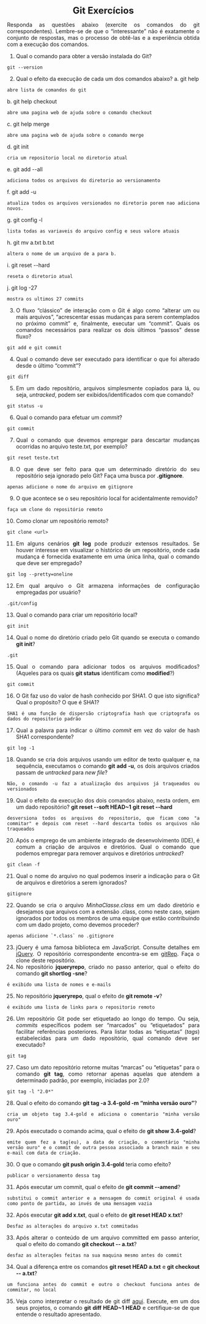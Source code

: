 <p style="text-align: center;"><font size="5"><b>Git Exercícios</b></font></p1></p>
<DIV align="justify">

Responda as questões abaixo (exercite os comandos do git correspondentes). Lembre-se de que o “interessante” não é exatamente o conjunto de respostas, mas o processo de obtê-las e a experiência obtida com a execução dos comandos.


1. Qual o comando para obter a versão instalada do Git?
  ```
  git --version
  ```
2. Qual o efeito da execução de cada um dos comandos abaixo?
  a. git help
  ```
  abre lista de comandos do git
  ```
  b. git help checkout
  ```
  abre uma pagina web de ajuda sobre o comando checkout
  ```
  c. git help merge
  ```
  abre uma pagina web de ajuda sobre o comando merge
  ```
  d. git init
  ```
  cria um repositorio local no diretorio atual
  ```
  e. git add --all
  ```
  adiciona todos os arquivos do diretorio ao versionamento 
  ```
  f. git add -u 
  ```
  atualiza todos os arquivos versionados no diretorio porem nao adiciona novos.
  ```
  g. git config -l
  ```
  lista todas as variaveis do arquivo config e seus valore atuais
  ```
  h. git mv a.txt b.txt
  ```
  altera o nome de um arquivo de a para b.
  ```
  i. git reset --hard
  ```
  reseta o diretorio atual
  ```
  j. git log -27
  ```
  mostra os ultimos 27 commits
  ```
3. O fluxo “clássico” de interação com o Git é algo como “alterar um ou mais arquivos”, “acrescentar essas mudanças para serem contemplados no próximo commit” e, finalmente, executar um “commit”. Quais os comandos necessários para realizar os dois últimos “passos” desse fluxo?
  ```
  git add e git commit
  ```
4. Qual o comando deve ser executado para identificar o que foi alterado desde o último “commit”?
  ```
  git diff
  ```
5. Em um dado repositório, arquivos simplesmente copiados para lá, ou seja, _untracked_, podem ser exibidos/identificados com que comando?
  ```
  git status -u
  ```
6. Qual o comando para efetuar um _commit_?
  ```
  git commit
  ```
7. Qual o comando que devemos empregar para descartar mudanças ocorridas no arquivo teste.txt, por exemplo? 
  ```
  git reset teste.txt
  ```
8. O que deve ser feito para que um determinado diretório do seu repositório seja ignorado pelo Git? Faça uma busca por **.gitignore**.
  ```
  apenas adicione o nome do arquivo em gitignore
  ```
9. O que acontece se o seu repositório local for acidentalmente removido?
  ```
  faça um clone do repositório remoto
  ```
10. Como clonar um repositório remoto?
  ```
  git clone <url>
  ```
11. Em alguns cenários **git log** pode produzir extensos resultados. Se houver interesse em visualizar o histórico de um repositório, onde cada mudança é fornecida exatamente em uma única linha, qual o comando que deve ser empregado?
  ```
  git log --pretty=oneline
  ```
12. Em qual arquivo o Git armazena informações de configuração empregadas por usuário?
  ```
  .git/config
  ```
13. Qual o comando para criar um repositório local?
  ```
  git init
  ```
14. Qual o nome do diretório criado pelo Git quando se executa o comando **git init**?
  ``` 
  .git
  ```
15. Qual o comando para adicionar todos os arquivos modificados? (Aqueles para os quais **git status** identificam como **modified**?)
  ```
  git commit
  ```
16. O Git faz uso do valor de hash conhecido por SHA1. O que isto significa? Qual o propósito? O que é SHA1?
  ```
  SHA1 é uma função de dispersão criptografia hash que criptografa os dados do repositorio padrão
  ```
17. Qual a palavra para indicar o último _commit_ em vez do valor de hash SHA1 correspondente?
  ```
  git log -1
  ```
18. Quando se cria dois arquivos usando um editor de texto qualquer e, na sequência, executamos o comando **git add -u**, os dois arquivos criados passam de _untracked_ para _new file_?
  ```
  Não, o comando -u faz a atualização dos arquivos já traqueados ou versionados
  ```
19. Qual o efeito da execução dos dois comandos abaixo, nesta ordem, em um dado repositório?
**git reset --soft HEAD~1**
**git reset --hard**
  ```
  desversiona todos os arquivos do repositorio, que ficam como "a commitar" e depois com reset --hard descarta todos os arquivos não traqueados
  ```
20. Após o emprego de um ambiente integrado de desenvolvimento (IDE), é comum a criação de arquivos e diretórios. Qual o comando que podemos empregar para remover arquivos e diretórios _untracked_?
  ```
  git clean -f
  ```
21. Qual o nome do arquivo no qual podemos inserir a indicação para o Git de arquivos e diretórios a serem ignorados?
  ```
  gitignore
  ```
22. Quando se cria o arquivo _MinhaClasse.class_ em um dado diretório e desejamos que arquivos com a extensão .class, como neste caso, sejam ignorados por todos os membros de uma equipe que estão contribuindo com um dado projeto, como devemos proceder?
  ```
  apenas adicione `*.class` no .gitignore
  ```
23. jQuery é uma famosa biblioteca em JavaScript. Consulte detalhes em [jQuery](http://jquery.com). O repositório correspondente encontra-se em [gitRep](https://github.com/jquery/jquery.git). Faça o clone deste repositório.
24. No repositório **jqueryrepo**, criado no passo anterior, qual o efeito do comando
**git shortlog -sne**?
  ```
  é exibido uma lista de nomes e e-mails
  ```
25. No repositório **jqueryrepo**, qual o efeito de **git remote -v**?
  ```
  é exibido uma lista de links para o repositorio remoto
  ```
26. Um repositório Git pode ser etiquetado ao longo do tempo. Ou seja, _commits_ específicos podem ser “marcados” ou “etiquetados” para facilitar referências posteriores. Para listar todas as “etiquetas” (_tags_) estabelecidas para um dado repositório, qual comando deve ser executado?
  ```
  git tag
  ```
27. Caso um dato repositório retorne muitas “marcas” ou “etiquetas” para o comando **git tag**, como retornar apenas aquelas que atendem a determinado padrão, por exemplo, iniciadas por 2.0?
  ```
  git tag -l "2.0*"
  ```
28. Qual o efeito do comando **git tag -a 3.4-gold -m “minha versão ouro”**?
  ```
  cria um objeto tag 3.4-gold e adiciona o comentario "minha versão ouro"
  ```
29. Após executado o comando acima, qual o efeito de **git show 3.4-gold**?
  ```
  emite quem fez a tag(eu), a data de criação, o comentário "minha versão ouro" e o commit de outra pessoa associado a branch main e seu e-mail com data de criação.
  ```
30. O que o comando **git push origin 3.4-gold** teria como efeito?
  ```
  publicar o versionamento dessa tag
  ```
31. Após executar um commit, qual o efeito de **git commit --amend**?
  ```
  substitui o commit anterior e a mensagem do commit original é usada como ponto de partida, ao invés de uma mensagem vazia
  ```
32. Após executar **git add x.txt**, qual o efeito de **git reset HEAD x.txt**?
  ```
  Desfaz as alterações do arquivo x.txt commitadas
  ```
33. Após alterar o conteúdo de um arquivo committed em passo anterior, qual o efeito do comando **git checkout -- a.txt**?
  ```
  desfaz as alterações feitas na sua maquina mesmo antes do commit
  ```
34. Qual a diferença entre os comandos **git reset HEAD a.txt** e **git checkout -- a.txt**?
  ```
  um funciona antes do commit e outro o checkout funciona antes de commitar, no local
  ```
35. Veja como interpretar o resultado de git diff [aqui](https://medium.com/therobinkim/how-to-read-a-git-diff-6c87a9dc47c5). Execute, em um dos seus projetos, o comando **git diff HEAD~1 HEAD** e certifique-se de que entende o resultado apresentado.
